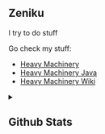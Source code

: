 ## Zeniku

I try to do stuff

Go check my stuff:
- [Heavy Machinery](https://github.com/Zeniku/HeavyMachinery)
- [Heavy Machinery Java](https://github.com/Zeniku/HeavyMachineryJava)
- [Heavy Machinery Wiki](https://github.com/Zeniku/HeavyMachinery-Wiki)

<details>
<summary>

## Github Stats
</summary>

![Github Stats](https://github-readme-stats.vercel.app/api?username=Zeniku&count_private=false&show_icons=true&hide_border=true&theme=gotham)

![Top Languages](https://github-readme-stats.vercel.app/api/top-langs/?username=Zeniku&show_icons=true&hide_border=true&count_private=false&theme=gotham&langs_count=7)
</details>
